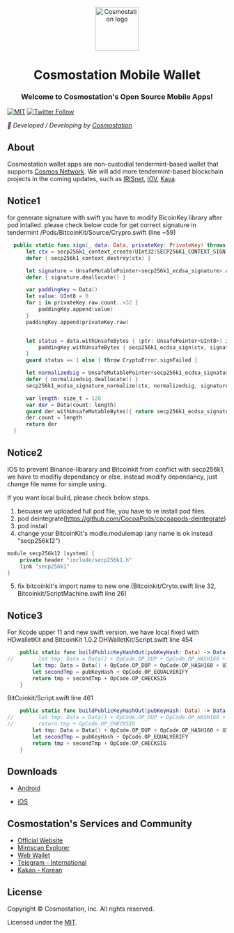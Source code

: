 <p align="center">
  <a href="https://www.cosmostation.io" target="_blank" rel="noopener noreferrer"><img width="100" src="https://user-images.githubusercontent.com/20435620/55696624-d7df2e00-59f8-11e9-9126-edf9a40b11a8.png" alt="Cosmostation logo"></a>
</p>
<h1 align="center">Cosmostation Mobile Wallet</h1>
<h3 align="center">Welcome to Cosmostation's Open Source Mobile Apps!</h3>

[![MIT](https://img.shields.io/apm/l/vim-mode.svg)](https://github.com/cosmostation/cosmosjs/blob/master/LICENSE)
[![Twitter Follow](https://img.shields.io/twitter/follow/CosmostationVD.svg?label=Follow&style=social)](https://twitter.com/CosmostationVD)

*:rocket: Developed / Developing by [Cosmostation](https://www.cosmostation.io/)*

## About

Cosmostation wallet apps are non-custodial tendermint-based wallet that supports [Cosmos Network](https://https://cosmos.network/). We will add more tendermint-based blockchain projects in the coming updates, such as [IRISnet](https://www.irisnet.org/), [IOV](https://iov.one/), [Kava](https://kava.io/).


## Notice1

for generate signature with swift you have to modify BicoinKey library after pod intalled.
please check below code for get correct signature in tendermint
/Pods/BitcoinKit/Source/Crypro.swift (line ~59)

```swift
  public static func sign(_ data: Data, privateKey: PrivateKey) throws -> Data {
      let ctx = secp256k1_context_create(UInt32(SECP256K1_CONTEXT_SIGN))!
      defer { secp256k1_context_destroy(ctx) }

      let signature = UnsafeMutablePointer<secp256k1_ecdsa_signature>.allocate(capacity: 1)
      defer { signature.deallocate() }

      var paddingKey = Data()
      let value: UInt8 = 0
      for i in privateKey.raw.count..<32 {
          paddingKey.append(value)
      }
      paddingKey.append(privateKey.raw)


      let status = data.withUnsafeBytes { (ptr: UnsafePointer<UInt8>) in
          paddingKey.withUnsafeBytes { secp256k1_ecdsa_sign(ctx, signature, ptr, $0, nil, nil) }
      }
      guard status == 1 else { throw CryptoError.signFailed }

      let normalizedsig = UnsafeMutablePointer<secp256k1_ecdsa_signature>.allocate(capacity: 1)
      defer { normalizedsig.deallocate() }
      secp256k1_ecdsa_signature_normalize(ctx, normalizedsig, signature)

      var length: size_t = 128
      var der = Data(count: length)
      guard der.withUnsafeMutableBytes({ return secp256k1_ecdsa_signature_serialize_der(ctx, $0, &length, normalizedsig) }) == 1 else { throw CryptoError.noEnoughSpace }
      der.count = length
      return der
  }
```


## Notice2

IOS to prevent Binance-libarary and Bitcoinkit from conflict with secp256k1, we have to modifiy dependancy or else.
instead modify dependancy, just change file name for simple using.

If you want local build, please check below steps.

1. becuase we uploaded full pod file, you have to re install pod files.
2. pod deintegrate(https://github.com/CocoaPods/cocoapods-deintegrate)
3. pod install
4. change your BitcoinKit's modle.modulemap (any name is ok instead "secp256k12")
```swift
module secp256k12 [system] {
    private header "include/secp256k1.h"
    link "secp256k1"
}
```
5. fix bitcoinkit's import name to new one.(Bitcoinkit/Cryto.swift line 32, Bitcoinkit/ScriptMachine.swift line 26)


## Notice3

For Xcode upper 11 and new swift version. we have local fixed with HDwalletKit and BitcoinKit 1.0.2
DHWalletKit/Script.swift line 454
```swift
    public static func buildPublicKeyHashOut(pubKeyHash: Data) -> Data {
//        let tmp: Data = Data() + OpCode.OP_DUP + OpCode.OP_HASH160 + UInt8(pubKeyHash.count) + pubKeyHash + OpCode.OP_EQUALVERIFY
        let tmp: Data = Data() + OpCode.OP_DUP + OpCode.OP_HASH160 + UInt8(pubKeyHash.count)
        let secondTmp = pubKeyHash + OpCode.OP_EQUALVERIFY
        return tmp + secondTmp + OpCode.OP_CHECKSIG
    }
```
BitCoinkit/Script.swift line 461
```swift
    public static func buildPublicKeyHashOut(pubKeyHash: Data) -> Data {
//        let tmp: Data = Data() + OpCode.OP_DUP + OpCode.OP_HASH160 + UInt8(pubKeyHash.count) + pubKeyHash + OpCode.OP_EQUALVERIFY
//        return tmp + OpCode.OP_CHECKSIG
        let tmp: Data = Data() + OpCode.OP_DUP + OpCode.OP_HASH160 + UInt8(pubKeyHash.count)
        let secondTmp = pubKeyHash + OpCode.OP_EQUALVERIFY
        return tmp + secondTmp + OpCode.OP_CHECKSIG
    }
```



## Downloads

* [Android](https://play.google.com/store/apps/details?id=wannabit.io.cosmostaion)

* [iOS](https://apps.apple.com/us/app/cosmostation/id1459830339)


## Cosmostation's Services and Community

- [Official Website](https://www.cosmostation.io)
- [Mintscan Explorer](https://www.mintscan.io)
- [Web Wallet](https://wallet.cosmostation.io)
- [Telegram - International](https://t.me/cosmostation)
- [Kakao - Korean](https://open.kakao.com/o/g6KKSe5)


## License

Copyright © Cosmostation, Inc. All rights reserved.

Licensed under the [MIT](LICENSE).
